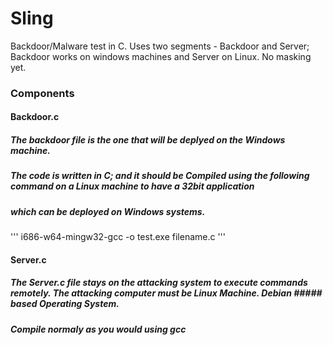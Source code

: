# Sling

Backdoor/Malware test in C. Uses two segments - Backdoor and Server; Backdoor works on windows machines and Server on Linux. No masking yet.
<br>
### Components 

#### Backdoor.c
##### The backdoor file is the one that will be deplyed on the Windows machine. 
##### The code is written in C; and it should be Compiled  using the following command on a Linux machine to have a 32bit application 
##### which can be deployed on Windows systems.

'''
i686-w64-mingw32-gcc -o test.exe filename.c 
'''

#### Server.c
##### The Server.c file stays on the attacking system to execute commands remotely. The attacking computer must be Linux Machine. Debian ##### based Operating System. 
##### Compile normaly as you would using gcc
